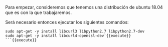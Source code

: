 Para empezar, consideremos que tenemos una distribución de ubuntu 18.04 que es con la que trabajaremos.

Será necesario entonces ejecutar los siguientes comandos:

```
sudo apt-get -y install libcurl3 libpython2.7 libpython2.7-dev
sudo apt-get -y install libcurl4-openssl-dev`{{execute}}
```{{execute}}

